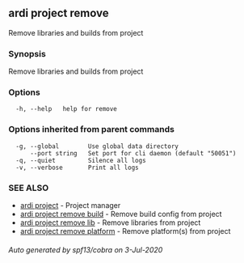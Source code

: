 ## ardi project remove

Remove libraries and builds from project

### Synopsis


Remove libraries and builds from project

### Options

```
  -h, --help   help for remove
```

### Options inherited from parent commands

```
  -g, --global        Use global data directory
      --port string   Set port for cli daemon (default "50051")
  -q, --quiet         Silence all logs
  -v, --verbose       Print all logs
```

### SEE ALSO

* [ardi project](ardi_project.md)	 - Project manager
* [ardi project remove build](ardi_project_remove_build.md)	 - Remove build config from project
* [ardi project remove lib](ardi_project_remove_lib.md)	 - Remove libraries from project
* [ardi project remove platform](ardi_project_remove_platform.md)	 - Remove platform(s) from project

###### Auto generated by spf13/cobra on 3-Jul-2020
